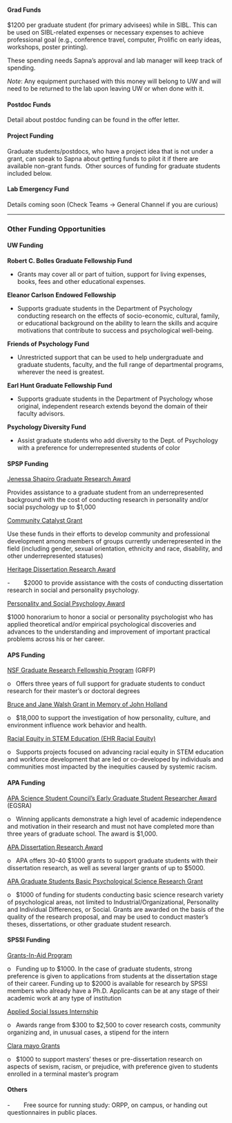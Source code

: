 #### Grad Funds

$1200 per graduate student (for primary advisees) while in SIBL. This can be used on SIBL-related expenses or necessary expenses to achieve professional goal (e.g., conference travel, computer, Prolific on early ideas, workshops, poster printing).

These spending needs Sapna’s approval and lab manager will keep track of spending.

_Note_: Any equipment purchased with this money will belong to UW and will need to be returned to the lab upon leaving UW or when done with it.

#### Postdoc Funds

Detail about postdoc funding can be found in the offer letter.

#### Project Funding

Graduate students/postdocs, who have a project idea that is not under a grant, can speak to Sapna about getting funds to pilot it if there are available non-grant funds.  Other sources of funding for graduate students included below.

#### Lab Emergency Fund
Details coming soon (Check Teams -> General Channel if you are curious)

---

### Other Funding Opportunities

#### UW Funding

**Robert C. Bolles Graduate Fellowship Fund**

- Grants may cover all or part of tuition, support for living expenses, books, fees and other educational expenses.

**Eleanor Carlson Endowed Fellowship**

- Supports graduate students in the Department of Psychology conducting research on the effects of socio-economic, cultural, family, or educational background on the ability to learn the skills and acquire motivations that contribute to success and psychological well-being.

**Friends of Psychology Fund**

- Unrestricted support that can be used to help undergraduate and graduate students, faculty, and the full range of departmental programs, wherever the need is greatest.

**Earl Hunt Graduate Fellowship Fund**

- Supports graduate students in the Department of Psychology whose original, independent research extends beyond the domain of their faculty advisors.

**Psychology Diversity Fund**

- Assist graduate students who add diversity to the Dept. of Psychology with a preference for underrepresented students of color

#### SPSP Funding

[Jenessa Shapiro Graduate Research Award](https://spsp.org/awards/diversity/jenessa-shapiro-graduate-research-award)

Provides assistance to a graduate student from an underrepresented background with the cost of conducting research in personality and/or social psychology up to $1,000

[Community Catalyst Grant](https://spsp.org/funding/community-catalyst-grant)

Use these funds in their efforts to develop community and professional development among members of groups currently underrepresented in the field (including gender, sexual orientation, ethnicity and race, disability, and other underrepresented statuses)

[Heritage Dissertation Research Award](https://spsp.org/awards/single-contribution/heritage-dissertation-research-award)

-        $2000 to provide assistance with the costs of conducting dissertation research in social and personality psychology.

[Personality and Social Psychology Award](https://spsp.org/awards/career/application-personality-and-social-psychology-award)

$1000 honorarium to honor a social or personality psychologist who has applied theoretical and/or empirical psychological discoveries and advances to the understanding and improvement of important practical problems across his or her career.

#### APS Funding

[NSF Graduate Research Fellowship Program](https://beta.nsf.gov/funding/opportunities/nsf-graduate-research-fellowship-program-grfp) (GRFP)

o   Offers three years of full support for graduate students to conduct research for their master’s or doctoral degrees

[Bruce and Jane Walsh Grant in Memory of John Holland](https://www.apa.org/apf/funding/walsh)

o   $18,000 to support the investigation of how personality, culture, and environment influence work behavior and health.

[Racial Equity in STEM Education (EHR Racial Equity)](https://beta.nsf.gov/funding/opportunities/racial-equity-stem-education-ehr-racial-equity)

o   Supports projects focused on advancing racial equity in STEM education and workforce development that are led or co-developed by individuals and communities most impacted by the inequities caused by systemic racism.

#### APA Funding

[APA Science Student Council’s Early Graduate Student Researcher Award](https://www.apa.org/about/awards/scistucoun-earlyre) (EGSRA)

o   Winning applicants demonstrate a high level of academic independence and motivation in their research and must not have completed more than three years of graduate school. The award is $1,000.

[APA Dissertation Research Award](https://www.apa.org/about/awards/scidir-dissertre)

o   APA offers 30-40 $1000 grants to support graduate students with their dissertation research, as well as several larger grants of up to $5000.

[APA Graduate Students Basic Psychological Science Research Grant](https://www.apa.org/apf/funding/cogdop)

o   $1000 of funding for students conducting basic science research variety of psychological areas, not limited to Industrial/Organizational, Personality and Individual Differences, or Social. Grants are awarded on the basis of the quality of the research proposal, and may be used to conduct master’s theses, dissertations, or other graduate student research.

#### SPSSI Funding

[Grants-In-Aid Program](https://www.spssi.org/index.cfm?fuseaction=page.viewpage&pageid=730)

o   Funding up to $1000. In the case of graduate students, strong preference is given to applications from students at the dissertation stage of their career. Funding up to $2000 is available for research by SPSSI members who already have a Ph.D. Applicants can be at any stage of their academic work at any type of institution

[Applied Social Issues Internship](https://www.spssi.org/index.cfm?fuseaction=page.viewpage&pageid=637)

o   Awards range from $300 to $2,500 to cover research costs, community organizing and, in unusual cases, a stipend for the intern

[Clara mayo Grants](https://www.spssi.org/index.cfm?fuseaction=page.viewpage&pageid=727)

o   $1000 to support masters’ theses or pre-dissertation research on aspects of sexism, racism, or prejudice, with preference given to students enrolled in a terminal master’s program

#### Others
-        Free source for running study: ORPP, on campus, or handing out questionnaires in public places.